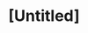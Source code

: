 ---
pid: llp255
title: "[Untitled]"
location_transcription: 
coordinates: "[-75.164028178976, 39.955253942469]"
zipcode: '19120'
gen_neighborhood: North Philadelphia
neighborhood: Logan,Olney
outside_phl: 
age: '11'
age_range: 6-13
instagram: 
image_file_name: llp_255.jpg
proposal_transcription: NO MORE VIOLENCE
topic: Violence
topic_summary: '0'
type: Mural,Image
keywords_other: 
credit: 
image_labels: 
twitter: 
facebook: 
permalink: "/monuments/llp255/"
layout: item-page
---
